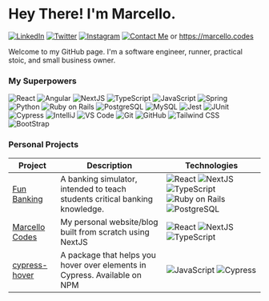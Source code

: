 # Hey There! I'm Marcello.

[![LinkedIn](https://img.shields.io/static/v1?label=&message=LinkedIn&color=%230A66C2&logo=linkedin&logoColor=white)](https://www.linkedin.com/in/marcello-sabino/) [![Twitter](https://img.shields.io/static/v1?label=&message=Twitter&color=%231DA1F2&logo=twitter&logoColor=white)](https://twitter.com/marcellocodes) [![Instagram](https://img.shields.io/static/v1?label=&message=Instagram&color=%23E4405F&logo=instagram&logoColor=white)](https://twitter.com/marcellocodes) [![Contact Me](https://img.shields.io/static/v1?label=&message=Contact+Me&color=%23005FF9&logo=mail.ru&logoColor=white)](mailto:hey@marcello.codes) or https://marcello.codes

Welcome to my GitHub page.  I'm a software engineer, runner, practical stoic, and small business owner.

### My Superpowers
![React](https://img.shields.io/badge/React-61DAFB?logo=react&logoColor=gray) ![Angular](https://img.shields.io/badge/Angular-DD0031?logo=angular&logoColor=white) ![NextJS](https://img.shields.io/static/v1?label=&message=NextJS&color=%23000000&logo=next.JS&logoColor=white) ![TypeScript](https://img.shields.io/static/v1?label=&message=TypeScript&color=%233178C6&logo=typescript&logoColor=white) ![JavaScript](https://img.shields.io/badge/JavaScript-F7DF1E?logo=javascript&logoColor=gray) ![Spring](https://img.shields.io/static/v1?label=&message=Spring&color=%236DB33F&logo=spring&logoColor=white) ![Python](https://img.shields.io/static/v1?label=&message=Python&color=%233776AB&logo=python&logoColor=white) ![Ruby on Rails](https://img.shields.io/static/v1?label=&message=Ruby+on+Rails&color=%23CC0000&logo=ruby+on+rails&logoColor=white) ![PostgreSQL](https://img.shields.io/static/v1?label=&message=PostgreSQL&color=%234169E1&logo=PostgreSQL&logoColor=white) ![MySQL](https://img.shields.io/static/v1?label=&message=MySQL&color=%234479A1&logo=MySQL&logoColor=white) ![Jest](https://img.shields.io/static/v1?label=&message=Jest&color=%23C21325&logo=jest&logoColor=white) ![JUnit](https://img.shields.io/static/v1?label=&message=JUnit&color=%2325A162&logo=junit5&logoColor=white) ![Cypress](https://img.shields.io/static/v1?label=&message=Cypress&color=%2317202C&logo=cypress&logoColor=white) ![IntelliJ](https://img.shields.io/static/v1?label=&message=IntelliJ&color=%23000000&logo=intellij+idea&logoColor=white) ![VS Code](https://img.shields.io/static/v1?label=&message=VS+Code&color=%23007ACC&logo=visual+studio+code&logoColor=white) ![Git](https://img.shields.io/static/v1?label=&message=Git&color=%23F05032&logo=git&logoColor=white) ![GitHub](https://img.shields.io/static/v1?label=&message=GitHub&color=%23181717&logo=github&logoColor=white) ![Tailwind CSS](https://img.shields.io/static/v1?label=&message=Tailwind+CSS&color=%2306B6D4&logo=tailwind+css&logoColor=white) ![BootStrap](https://img.shields.io/static/v1?label=&message=BootStrap&color=%237952B3&logo=bootstrap&logoColor=white) 
      
### Personal Projects
| Project | Description | Technologies |
| --- | --- | --- |
| [Fun Banking](https://fun-banking.com) | A banking simulator, intended to teach students critical banking knowledge. | ![React](https://img.shields.io/badge/React-61DAFB?logo=react&logoColor=gray) ![NextJS](https://img.shields.io/static/v1?label=&message=NextJS&color=%23000000&logo=next.JS&logoColor=white) ![TypeScript](https://img.shields.io/static/v1?label=&message=TypeScript&color=%233178C6&logo=typescript&logoColor=white) ![Ruby on Rails](https://img.shields.io/static/v1?label=&message=Ruby+on+Rails&color=%23CC0000&logo=ruby+on+rails&logoColor=white) ![PostgreSQL](https://img.shields.io/static/v1?label=&message=PostgreSQL&color=%234169E1&logo=PostgreSQL&logoColor=white) |
| [Marcello Codes](https://marcello.codes) | My personal website/blog built from scratch using NextJS | ![React](https://img.shields.io/badge/React-61DAFB?logo=react&logoColor=gray) ![NextJS](https://img.shields.io/static/v1?label=&message=NextJS&color=%23000000&logo=next.JS&logoColor=white) ![TypeScript](https://img.shields.io/static/v1?label=&message=TypeScript&color=%233178C6&logo=typescript&logoColor=white) |
| [cypress-hover](https://github.com/marcellosabino/cypress-hover) | A package that helps you hover over elements in Cypress. Available on NPM | ![JavaScript](https://img.shields.io/badge/JavaScript-F7DF1E?logo=javascript&logoColor=gray) ![Cypress](https://img.shields.io/static/v1?label=&message=Cypress&color=%2317202C&logo=cypress&logoColor=white) |
